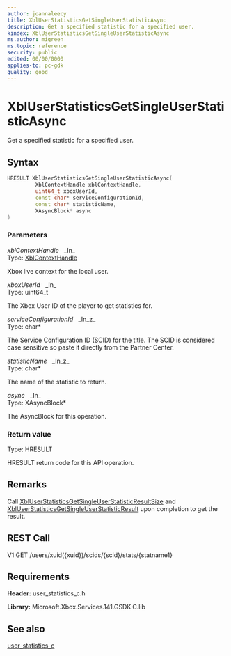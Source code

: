 ```yaml
---
author: joannaleecy
title: XblUserStatisticsGetSingleUserStatisticAsync
description: Get a specified statistic for a specified user.
kindex: XblUserStatisticsGetSingleUserStatisticAsync
ms.author: migreen
ms.topic: reference
security: public
edited: 00/00/0000
applies-to: pc-gdk
quality: good
---
```


# XblUserStatisticsGetSingleUserStatisticAsync  

Get a specified statistic for a specified user.  

## Syntax  
  
```cpp
HRESULT XblUserStatisticsGetSingleUserStatisticAsync(  
         XblContextHandle xblContextHandle,  
         uint64_t xboxUserId,  
         const char* serviceConfigurationId,  
         const char* statisticName,  
         XAsyncBlock* async  
)  
```  
  
### Parameters  
  
*xblContextHandle* &nbsp;&nbsp;\_In\_  
Type: [XblContextHandle](../../types_c/handles/xblcontexthandle.md)  
  
Xbox live context for the local user.  
  
*xboxUserId* &nbsp;&nbsp;\_In\_  
Type: uint64_t  
  
The Xbox User ID of the player to get statistics for.  
  
*serviceConfigurationId* &nbsp;&nbsp;\_In\_z\_  
Type: char*  
  
The Service Configuration ID (SCID) for the title. The SCID is considered case sensitive so paste it directly from the Partner Center.  
  
*statisticName* &nbsp;&nbsp;\_In\_z\_  
Type: char*  
  
The name of the statistic to return.  
  
*async* &nbsp;&nbsp;\_In\_  
Type: XAsyncBlock*  
  
The AsyncBlock for this operation.  
  
  
### Return value  
Type: HRESULT
  
HRESULT return code for this API operation.
  
## Remarks  
  
Call [XblUserStatisticsGetSingleUserStatisticResultSize](xbluserstatisticsgetsingleuserstatisticresultsize.md) and [XblUserStatisticsGetSingleUserStatisticResult](xbluserstatisticsgetsingleuserstatisticresult.md) upon completion to get the result.
  
## REST Call  
  
V1 GET /users/xuid({xuid})/scids/{scid}/stats/{statname1}
  
## Requirements  
  
**Header:** user_statistics_c.h
  
**Library:** Microsoft.Xbox.Services.141.GSDK.C.lib
  
## See also  
[user_statistics_c](../user_statistics_c_members.md)  
  
  